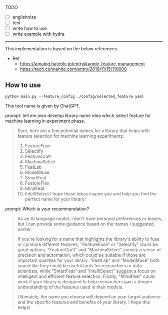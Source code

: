 TODO

- [ ] englishnize
- [ ] test
- [ ] write how to use
- [ ] write example with hydra

---

This implementation is based on the below references.

- Ref
  - https://amalog.hateblo.jp/entry/kaggle-feature-management
  - https://tech.connehito.com/entry/2019/11/15/110000

How to use
---

```
python main.py --feature_config ./config/selected_feature.yaml
```



This tool name is given by ChatGPT.

prompt: tell me own develop library name idea which select feature for machine learning in experiment phase.

> Sure, here are a few potential names for a library that helps with feature selection for machine learning experiments:
> 1. FeatureFuse
> 2. Selectify
> 3. FeatureCraft
> 4. MachinaSelect
> 5. FeatLab
> 6. ModelMuse
> 7. SmartFeat
> 8. FeatureFlex
> 9. MindFeat
> 10. IntelliSelect
> I hope these ideas inspire you and help you find the perfect name for your library!

prompt: Which is your recommendation?

> As an AI language model, I don't have personal preferences or biases, but I can provide some guidance based on the names I suggested earlier.
>
> If you're looking for a name that highlights the library's ability to fuse or combine different features, "FeatureFuse" or "Selectify" could be good options. "FeatureCraft" and "MachinaSelect" convey a sense of precision and automation, which could be suitable if those are important qualities for your library. "FeatLab" and "ModelMuse" both sound like they could be useful tools for researchers or data scientists, while "SmartFeat" and "IntelliSelect" suggest a focus on intelligent and efficient feature selection. Finally, "MindFeat" could work if your library is designed to help researchers gain a deeper understanding of the features used in their models.
>
> Ultimately, the name you choose will depend on your target audience and the specific features and benefits of your library. I hope this helps!

